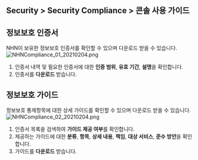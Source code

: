 ## Security > Security Compliance > 콘솔 사용 가이드

## 정보보호 인증서

NHN이 보유한 정보보호 인증서를 확인할 수 있으며 다운로드 받을 수 있습니다.
![NHNCompliance_01_20210204.png](https://static.toastoven.net/prod_serversecuritycheck/NHNCompliance_01_20210525.png)
1. 인증서 내역 및 필요한 인증서에 대한 **인증 범위**, **유효 기간**, **설명**을 확인합니다.
2. 인증서를 **다운로드** 받습니다.  



## 정보보호 가이드

정보보호 통제항목에 대한 상세 가이드를 확인할 수 있으며 다운로드 받을 수 있습니다.
![NHNCompliance_02_20210204.png](https://static.toastoven.net/prod_serversecuritycheck/NHNCompliance_02_20210525.png)
1. 인증서 목록을 검색하여 **가이드 제공 여부**를 확인합니다.
2. 제공하는 가이드에 대한 **분류**, **항목**, **상세 내용**, **책임**, **대상 서비스**, **준수 방안**을 확인합니다. 
3. 가이드를 **다운로드** 받습니다.
